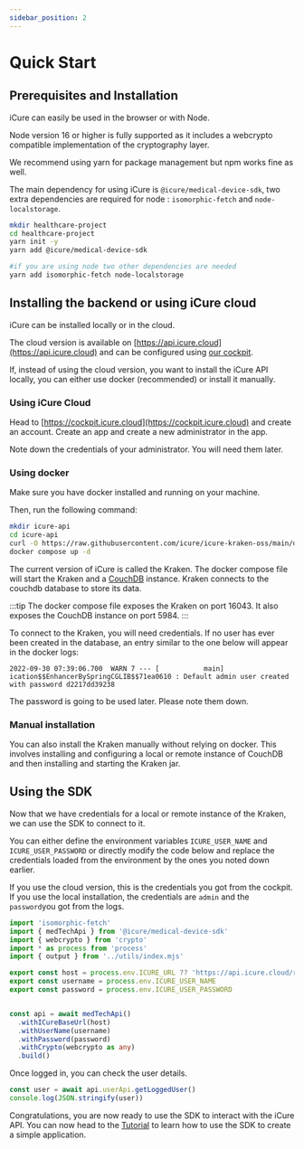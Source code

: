 ```yaml
---
sidebar_position: 2
---
```

# Quick Start

## Prerequisites and Installation

iCure can easily be used in the browser or with Node.

Node version 16 or higher is fully supported as it includes a webcrypto compatible implementation of the cryptography layer.

We recommend using yarn for package management but npm works fine as well.

The main dependency for using iCure is `@icure/medical-device-sdk`, two extra dependencies are required for node : `isomorphic-fetch` and `node-localstorage`.

```bash
mkdir healthcare-project
cd healthcare-project
yarn init -y
yarn add @icure/medical-device-sdk

#if you are using node two other dependencies are needed
yarn add isomorphic-fetch node-localstorage
```

## Installing the backend or using iCure cloud

iCure can be installed locally or in the cloud.

The cloud version is available on [https://api.icure.cloud](https://api.icure.cloud) and can be configured using [our cockpit](https://cockpit.icure.cloud).

If, instead of using the cloud version, you want to install the iCure API locally, you can either use docker (recommended) or install it manually.

### Using iCure Cloud

Head to [https://cockpit.icure.cloud](https://cockpit.icure.cloud) and create an account.
Create an app and create a new administrator in the app.

Note down the credentials of your administrator. You will need them later.

### Using docker

Make sure you have docker installed and running on your machine.

Then, run the following command:

```bash
mkdir icure-api
cd icure-api
curl -O https://raw.githubusercontent.com/icure/icure-kraken-oss/main/docker/docker-compose.yaml
docker compose up -d
```

The current version of iCure is called the Kraken. The docker compose file will start the Kraken and a [CouchDB](https://couchdb.apache.org) instance.
Kraken connects to the couchdb database to store its data.

:::tip
The docker compose file exposes the Kraken on port 16043. It also exposes the CouchDB instance on port 5984.
:::

To connect to the Kraken, you will need credentials. If no user has ever been created in the database, an entry similar to the one below will appear in the docker logs:

`2022-09-30 07:39:06.700  WARN 7 --- [           main] ication$$EnhancerBySpringCGLIB$$71ea0610 : Default admin user created with password d2217dd39238`

The password is going to be used later. Please note them down.

### Manual installation

You can also install the Kraken manually without relying on docker. This involves installing and configuring a local or remote instance of CouchDB and then installing and starting the Kraken jar.

## Using the SDK

Now that we have credentials for a local or remote instance of the Kraken, we can use the SDK to connect to it.

You can either define the environment variables `ICURE_USER_NAME` and `ICURE_USER_PASSWORD` or directly modify the code below and replace the credentials loaded from the environment by the ones you noted down earlier.

If you use the cloud version, this is the credentials you got from the cockpit. If you use the local installation, the credentials are `admin` and the `password`you got from the logs.

<!-- file://code-samples/quick-start/index.mts snippet:instantiate the api-->
```typescript
import 'isomorphic-fetch'
import { medTechApi } from '@icure/medical-device-sdk'
import { webcrypto } from 'crypto'
import * as process from 'process'
import { output } from '../utils/index.mjs'

export const host = process.env.ICURE_URL ?? 'https://api.icure.cloud/rest/v1'
export const username = process.env.ICURE_USER_NAME
export const password = process.env.ICURE_USER_PASSWORD


const api = await medTechApi()
  .withICureBaseUrl(host)
  .withUserName(username)
  .withPassword(password)
  .withCrypto(webcrypto as any)
  .build()
```

Once logged in, you can check the user details.

<!-- file://code-samples/quick-start/index.mts snippet:get the currently logged user-->
```typescript
const user = await api.userApi.getLoggedUser()
console.log(JSON.stringify(user))
```

Congratulations, you are now ready to use the SDK to interact with the iCure API.
You can now head to the [Tutorial](./tutorial/index.md) to learn how to use the SDK to create a simple application.
